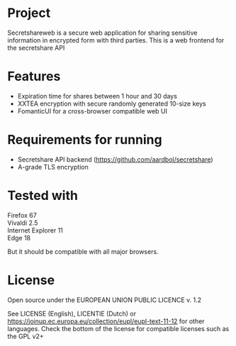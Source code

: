 # Project
Secretshareweb is a secure web application for sharing sensitive information in encrypted form with third parties.
This is a web frontend for the secretshare API

# Features
* Expiration time for shares between 1 hour and 30 days
* XXTEA encryption with secure randomly generated 10-size keys
* FomanticUI for a cross-browser compatible web UI

# Requirements for running
* Secretshare API backend (https://github.com/aardbol/secretshare)
* A-grade TLS encryption

# Tested with
Firefox 67  
Vivaldi 2.5  
Internet Explorer 11  
Edge 18

But it should be compatible with all major browsers.

# License
Open source under the EUROPEAN UNION PUBLIC LICENCE v. 1.2 

See LICENSE (English), LICENTIE (Dutch) or https://joinup.ec.europa.eu/collection/eupl/eupl-text-11-12 for other languages.
Check the bottom of the license for compatible licenses such as the GPL v2+